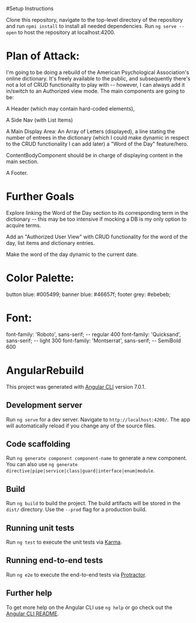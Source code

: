 #Setup Instructions

Clone this repository, navigate to the top-level directory of the repository and run `npmi install` to install all needed dependencies.  Run `ng serve --open` to host the repository at localhost:4200.



# Plan of Attack:

I'm going to be doing a rebuild of the American Psychological Association's online dictionary.  It's freely available to the public, and subsequently there's not a lot of CRUD functionality to play with -- however, I can always add it in/switch to an Authorized view mode. The main components are going to be:

A Header (which may contain hard-coded <a> elements),

A Side Nav (with List Items)

A Main Display Area:  An Array of Letters (displayed), a line stating the number of entrees in the dictionary (which I could make dynamic in respect to the CRUD functionality I can add later) a "Word of the Day" feature/hero.

ContentBodyComponent should be in charge of displaying content in the main section.

A Footer.


# Further Goals

Explore linking the Word of the Day section to its corresponding term in the dictionary -- this may be too intensive if mocking a DB is my only option to acquire terms.

Add an "Authorized User View" with CRUD functionality for the word of the day, list items and dictionary entries.

Make the word of the day dynamic to the current date.




# Color Palette:  

button blue: #005499;
banner blue: #46657f;
footer grey: #ebebeb;

# Font:

font-family: 'Roboto', sans-serif; -- regular 400
font-family: 'Quicksand', sans-serif; -- light 300
font-family: 'Montserrat', sans-serif; -- SemiBold 600

# AngularRebuild

This project was generated with [Angular CLI](https://github.com/angular/angular-cli) version 7.0.1.

## Development server

Run `ng serve` for a dev server. Navigate to `http://localhost:4200/`. The app will automatically reload if you change any of the source files.

## Code scaffolding

Run `ng generate component component-name` to generate a new component. You can also use `ng generate directive|pipe|service|class|guard|interface|enum|module`.

## Build

Run `ng build` to build the project. The build artifacts will be stored in the `dist/` directory. Use the `--prod` flag for a production build.

## Running unit tests

Run `ng test` to execute the unit tests via [Karma](https://karma-runner.github.io).

## Running end-to-end tests

Run `ng e2e` to execute the end-to-end tests via [Protractor](http://www.protractortest.org/).

## Further help

To get more help on the Angular CLI use `ng help` or go check out the [Angular CLI README](https://github.com/angular/angular-cli/blob/master/README.md).
